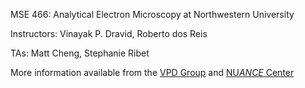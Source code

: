 MSE 466:  Analytical Electron Microscopy at Northwestern University 

Instructors: Vinayak P. Dravid, Roberto dos Reis

TAs: Matt Cheng, Stephanie Ribet


More information available from the [VPD Group](https://vpd.ms.northwestern.edu/) and [NU*ANCE* Center](http://www.nuance.northwestern.edu/)
